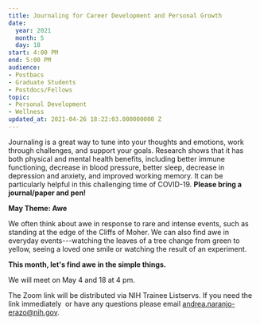 ```yaml
---
title: Journaling for Career Development and Personal Growth
date:
  year: 2021
  month: 5
  day: 18
start: 4:00 PM
end: 5:00 PM
audience:
- Postbacs
- Graduate Students
- Postdocs/Fellows
topic:
- Personal Development
- Wellness
updated_at: 2021-04-26 18:22:03.000000000 Z
---
```

Journaling is a great way to tune into your thoughts and emotions, work
through challenges, and support your goals. Research shows that it has
both physical and mental health benefits, including better immune
functioning, decrease in blood pressure, better sleep, decrease in
depression and anxiety, and improved working memory. It can be
particularly helpful in this challenging time of COVID-19. **Please
bring a journal/paper and pen!**

**May Theme: Awe**

We often think about awe in response to rare and intense events, such as
standing at the edge of the Cliffs of Moher. We can also find awe in
everyday events---watching the leaves of a tree change from green to
yellow, seeing a loved one smile or watching the result of an
experiment.

<strong>This month, let's find awe in the simple </strong>**things.**

We will meet on May 4 and 18 at 4 pm.

The Zoom link will be distributed via NIH Trainee Listservs. If you need
the link immediately  or have any questions please email
[andrea.naranjo-erazo@nih.gov](mailto:andrea.naranjo-erazo@nih.gov).
